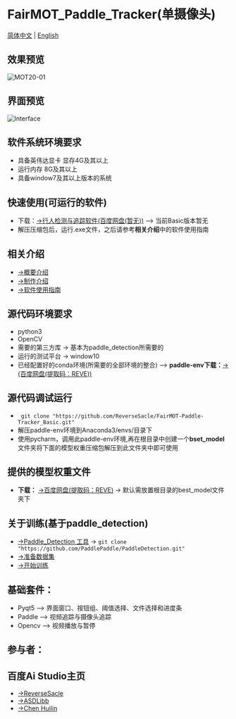 # FairMOT_Paddle_Tracker(单摄像头)
[简体中文](https://github.com/ReverseSacle/FairMOT-Paddle-Tracker_Basic/blob/main/README.md) | [English](https://github.com/ReverseSacle/FairMOT-Paddle-Tracker_Basic/blob/main/README_en.md)

效果预览
---
![MOT20-01](https://github.com/ReverseSacle/FairMOT-Paddle-Tracker_Basic/blob/main/docs/MOT20-01.gif)

界面预览
---
![Interface](https://user-images.githubusercontent.com/73418195/126268446-f38053a6-3b1c-4c3f-98c2-afe07030a8ff.png)


软件系统环境要求
---
+ 具备英伟达显卡 显存4G及其以上
+ 运行内存 8G及其以上
+ 具备window7及其以上版本的系统

快速使用(可运行的软件)
---
+ 下载：[->行人检测与追踪软件(百度网盘(暂无))]() --> 当前Basic版本暂无
+  解压压缩包后，运行.exe文件，之后请参考**相关介绍**中的软件使用指南

相关介绍
---
+ [->概要介绍](https://github.com/ReverseSacle/FairMOT-Paddle-Tracker_Basic/blob/main/docs/Introduction_cn.md)
+ [->制作介绍](https://github.com/ReverseSacle/FairMOT-Paddle-Tracker_Basic/blob/main/docs/Making_Introduction_cn.md)
+ [->软件使用指南](https://github.com/ReverseSacle/FairMOT-Paddle-Tracker_Basic/blob/main/docs/The_fuction_of_program_cn.md)


源代码环境要求
---
+ python3
+ OpenCV
+ 需要的第三方库 -> 基本为paddle_detection所需要的
+ 运行的测试平台 -> window10
+ 已经配置好的conda环境(所需要的全部环境的整合) --> **paddle-env下载：**[->(百度网盘(提取码：REVE))](https://pan.baidu.com/s/1hIdoFk4yiX6z1SR_6QMaPA)

源代码调试运行
---
+ ``` git clone "https://github.com/ReverseSacle/FairMOT-Paddle-Tracker_Basic.git"```
+ 解压paddle-env环境到Anaconda3/envs/目录下
+ 使用pycharm，调用此paddle-env环境,再在根目录中创建一个**bset_model**文件夹将下面的模型权重压缩包解压到此文件夹中即可使用


提供的模型权重文件
---
+ **下载：** [->百度网盘(提取码：REVE)](https://pan.baidu.com/s/1U5AhqkMyocZwIYkKMnSgCg) -> 默认需放置根目录的best_model文件夹下



关于训练(基于paddle_detection)
---
+ [->Paddle_Detection 工具](https://github.com/PaddlePaddle/PaddleDetection) -> ```git clone "https://github.com/PaddlePaddle/PaddleDetection.git" ```
+ [->准备数据集](https://github.com/PaddlePaddle/PaddleDetection/blob/release/2.1/configs/mot/README_cn.md)
+ [->开始训练](https://github.com/PaddlePaddle/PaddleDetection/blob/release/2.1/configs/mot/fairmot/README_cn.md)

基础套件：
---
+ Pyqt5 --> 界面窗口、按钮组、阈值选择、文件选择和进度条
+ Paddle --> 视频追踪与摄像头追踪
+ Opencv --> 视频播放与暂停

参与者：
---
百度Ai Studio主页
---

+ [->ReverseSacle](https://aistudio.baidu.com/aistudio/usercenter)
+ [->ASDLibb](https://aistudio.baidu.com/aistudio/personalcenter/thirdview/736371)
+ [->Chen Huilin](https://aistudio.baidu.com/aistudio/personalcenter/thirdview/787763)
 
